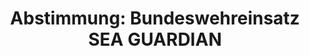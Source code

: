 ---
abstimmung:
  abstimmung: 2
  bundestagssitzung: 153
  legislaturperiode: 19
categories:
- Todo
data:
- title: Abstimmungsergebnis 20200313_2-data.pdf
  url: /res/2021-btw/abstimmungsergebnisse/20200313_2-data.pdf
- title: Abstimmungsergebnis 20200313_2_xls-data.xlsx
  url: /res/2021-btw/abstimmungsergebnisse/20200313_2_xls-data.xlsx
- title: Abstimmungsergebnis 20200313_2_xls-data.csv
  url: /res/2021-btw/abstimmungsergebnisse/csv/20200313_2_xls-data.csv
ergebnis:
  afd:
    enthaltung: 0
    gesamt: 89
    ja: 0
    nein: 66
    nichtabgegeben: 23
    ungueltig: 0
  bü90/gr:
    enthaltung: 0
    gesamt: 67
    ja: 0
    nein: 57
    nichtabgegeben: 10
    ungueltig: 0
  cdu/csu:
    enthaltung: 0
    gesamt: 246
    ja: 200
    nein: 0
    nichtabgegeben: 46
    ungueltig: 0
  die linke.:
    enthaltung: 0
    gesamt: 69
    ja: 0
    nein: 46
    nichtabgegeben: 23
    ungueltig: 0
  fdp:
    enthaltung: 1
    gesamt: 80
    ja: 46
    nein: 0
    nichtabgegeben: 33
    ungueltig: 0
  file: 20200313_2_xls-data.xlsx
  fraktionslos:
    enthaltung: 0
    gesamt: 6
    ja: 0
    nein: 2
    nichtabgegeben: 4
    ungueltig: 0
  spd:
    enthaltung: 1
    gesamt: 152
    ja: 112
    nein: 2
    nichtabgegeben: 37
    ungueltig: 0
layout: abstimmung
links:
- title: Link zu bundestag.de
  url: https://www.bundestag.de/parlament/plenum/abstimmung/abstimmung?id=665
preview: 'Deutscher Bundestag


  153. Sitzung des Deutschen Bundestages

  am Freitag, 13. März 2020


  Endgültiges Ergebnis der Namentlichen Abstimmung Nr. 2


  Beschlussempfehlung des Auswärtigen Ausschusses (3. Ausschuss)

  zu dem Antrag der Bundesregierung

  Fortsetzung der Beteiligung bewaffneter deutscher Streitkräfte an der NATO-geführten

  Maritimen Sicherheitsoperation SEA GUARDIAN im Mittelmeer

  - Drucksachen 19/17286 und 19/17814 -'
tags:
- Todo
title: 'Abstimmung: Bundeswehreinsatz SEA GUARDIAN'
---